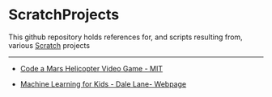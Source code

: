 # ScratchProjects

This github repository holds references for, and scripts resulting from, various [Scratch](https://scratch.mit.edu/) projects 

- - - -

* [Code a Mars Helicopter Video Game - MIT](https://scratch.mit.edu/studios/28804225/)

* [Machine Learning for Kids - Dale Lane- Webpage](https://machinelearningforkids.co.uk/#!/about)
